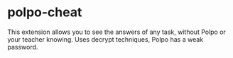 # polpo-cheat
This extension allows you to see the answers of any task, without Polpo or your teacher knowing. Uses decrypt techniques, Polpo has a weak password.
